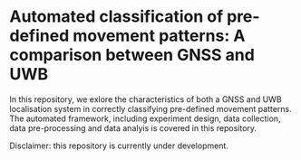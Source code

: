 # Automated classification of pre-defined movement patterns: A comparison between GNSS and UWB

In this repository, we exlore the characteristics of both a GNSS and UWB localisation system in correctly classifying pre-defined movement patterns. The automated framework, including experiment design, data collection, data pre-processing and data analyis is covered in this repository. 

Disclaimer: this repository is currently under development. 

